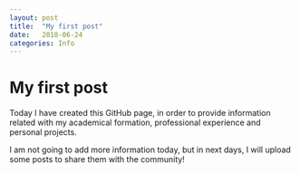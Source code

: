 ```yaml
---
layout: post
title:  "My first post"
date:   2018-06-24
categories: Info
---
```

# My first post

Today I have created this GitHub page, in order to provide information related with
my academical formation, professional experience and personal projects.

I am not going to add more information today, but in next days, I will upload some posts
to share them with the community!
